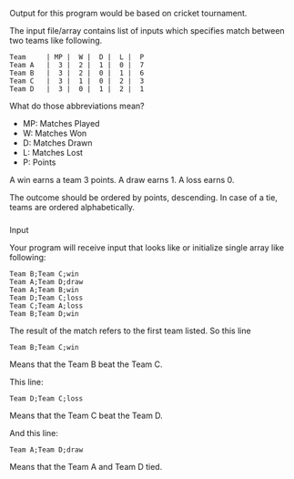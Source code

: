 Output for this program would be based on cricket tournament.

The input file/array contains list of inputs which specifies match between two teams like following.

```text
Team     | MP |  W |  D |  L |  P
Team A   |  3 |  2 |  1 |  0 |  7
Team B   |  3 |  2 |  0 |  1 |  6
Team C   |  3 |  1 |  0 |  2 |  3
Team D   |  3 |  0 |  1 |  2 |  1
```

What do those abbreviations mean?

- MP: Matches Played
- W: Matches Won
- D: Matches Drawn
- L: Matches Lost
- P: Points

A win earns a team 3 points. A draw earns 1. A loss earns 0.

The outcome should be ordered by points, descending. In case of a tie, teams are ordered alphabetically.

###

Input

Your program will receive input that looks like or initialize single array like following:

```text
Team B;Team C;win
Team A;Team D;draw
Team A;Team B;win
Team D;Team C;loss
Team C;Team A;loss
Team B;Team D;win
```

The result of the match refers to the first team listed. So this line

```text
Team B;Team C;win
```

Means that the Team B beat the Team C.

This line:

```text
Team D;Team C;loss
```

Means that the Team C beat the Team D.

And this line:

```text
Team A;Team D;draw
```

Means that the Team A and Team D tied.